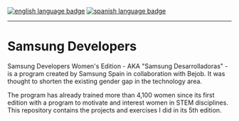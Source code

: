 <a href="https://github.com/RossattiSM/Samsung-Developers/blob/main/README.md"><img src="https://img.shields.io/badge/lang-en-orange" alt="english language badge" /></a> <a href="https://github.com/RossattiSM/Samsung-Developers/blob/main/README.es.md"> <img src="https://img.shields.io/badge/lang-es-blue"  alt="spanish language badge" /> </a>
<hr>

# Samsung Developers

Samsung Developers Women's Edition - AKA "Samsung Desarrolladoras" - is a program created by Samsung Spain in collaboration with Bejob. It was thought to shorten the existing gender gap in the technology area.

The program has already trained more than 4,100 women since its first edition with a program to motivate and interest women in STEM disciplines. This repository contains the projects and exercises I did in its 5th edition. 
